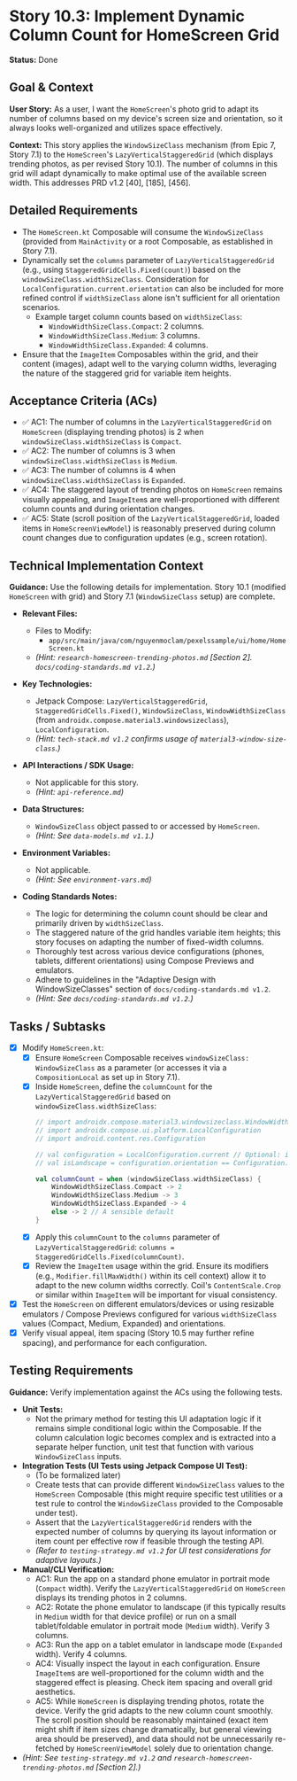 # Story 10.3: Implement Dynamic Column Count for HomeScreen Grid

**Status:** Done

## Goal & Context

**User Story:** As a user, I want the `HomeScreen`'s photo grid to adapt its number of columns based on my device's screen size and orientation, so it always looks well-organized and utilizes space effectively.

**Context:** This story applies the `WindowSizeClass` mechanism (from Epic 7, Story 7.1) to the `HomeScreen`'s `LazyVerticalStaggeredGrid` (which displays trending photos, as per revised Story 10.1). The number of columns in this grid will adapt dynamically to make optimal use of the available screen width. This addresses PRD v1.2 [40], [185], [456].

## Detailed Requirements

* The `HomeScreen.kt` Composable will consume the `WindowSizeClass` (provided from `MainActivity` or a root Composable, as established in Story 7.1).
* Dynamically set the `columns` parameter of `LazyVerticalStaggeredGrid` (e.g., using `StaggeredGridCells.Fixed(count)`) based on the `windowSizeClass.widthSizeClass`. Consideration for `LocalConfiguration.current.orientation` can also be included for more refined control if `widthSizeClass` alone isn't sufficient for all orientation scenarios.
  * Example target column counts based on `widthSizeClass`:
    * `WindowWidthSizeClass.Compact`: 2 columns.
    * `WindowWidthSizeClass.Medium`: 3 columns.
    * `WindowWidthSizeClass.Expanded`: 4 columns.
* Ensure that the `ImageItem` Composables within the grid, and their content (images), adapt well to the varying column widths, leveraging the nature of the staggered grid for variable item heights.

## Acceptance Criteria (ACs)

* ✅ AC1: The number of columns in the `LazyVerticalStaggeredGrid` on `HomeScreen` (displaying trending photos) is 2 when `windowSizeClass.widthSizeClass` is `Compact`.
* ✅ AC2: The number of columns is 3 when `windowSizeClass.widthSizeClass` is `Medium`.
* ✅ AC3: The number of columns is 4 when `windowSizeClass.widthSizeClass` is `Expanded`.
* ✅ AC4: The staggered layout of trending photos on `HomeScreen` remains visually appealing, and `ImageItem`s are well-proportioned with different column counts and during orientation changes.
* ✅ AC5: State (scroll position of the `LazyVerticalStaggeredGrid`, loaded items in `HomeScreenViewModel`) is reasonably preserved during column count changes due to configuration updates (e.g., screen rotation).

## Technical Implementation Context

**Guidance:** Use the following details for implementation. Story 10.1 (modified `HomeScreen` with grid) and Story 7.1 (`WindowSizeClass` setup) are complete.

* **Relevant Files:**
  * Files to Modify:
    * `app/src/main/java/com/nguyenmoclam/pexelssample/ui/home/HomeScreen.kt`
  * _(Hint: `research-homescreen-trending-photos.md` [Section 2]. `docs/coding-standards.md v1.2`.)_

* **Key Technologies:**
  * Jetpack Compose: `LazyVerticalStaggeredGrid`, `StaggeredGridCells.Fixed()`, `WindowSizeClass`, `WindowWidthSizeClass` (from `androidx.compose.material3.windowsizeclass`), `LocalConfiguration`.
  * _(Hint: `tech-stack.md v1.2` confirms usage of `material3-window-size-class`.)_

* **API Interactions / SDK Usage:**
  * Not applicable for this story.
  * _(Hint: `api-reference.md`)_

* **Data Structures:**
  * `WindowSizeClass` object passed to or accessed by `HomeScreen`.
  * _(Hint: See `data-models.md v1.1`.)_

* **Environment Variables:**
  * Not applicable.
  * _(Hint: See `environment-vars.md`)_

* **Coding Standards Notes:**
  * The logic for determining the column count should be clear and primarily driven by `widthSizeClass`.
  * The staggered nature of the grid handles variable item heights; this story focuses on adapting the number of fixed-width columns.
  * Thoroughly test across various device configurations (phones, tablets, different orientations) using Compose Previews and emulators.
  * Adhere to guidelines in the "Adaptive Design with WindowSizeClasses" section of `docs/coding-standards.md v1.2`.
  * _(Hint: See `docs/coding-standards.md v1.2`.)_

## Tasks / Subtasks

* [x] Modify `HomeScreen.kt`:
  * [x] Ensure `HomeScreen` Composable receives `windowSizeClass: WindowSizeClass` as a parameter (or accesses it via a `CompositionLocal` as set up in Story 7.1).
  * [x] Inside `HomeScreen`, define the `columnCount` for the `LazyVerticalStaggeredGrid` based on `windowSizeClass.widthSizeClass`:
    ```kotlin
    // import androidx.compose.material3.windowsizeclass.WindowWidthSizeClass
    // import androidx.compose.ui.platform.LocalConfiguration
    // import android.content.res.Configuration
    
    // val configuration = LocalConfiguration.current // Optional: if orientation is needed beyond width class
    // val isLandscape = configuration.orientation == Configuration.ORIENTATION_LANDSCAPE
    
    val columnCount = when (windowSizeClass.widthSizeClass) {
        WindowWidthSizeClass.Compact -> 2 
        WindowWidthSizeClass.Medium -> 3
        WindowWidthSizeClass.Expanded -> 4 
        else -> 2 // A sensible default
    }
    ```
  * [x] Apply this `columnCount` to the `columns` parameter of `LazyVerticalStaggeredGrid`: `columns = StaggeredGridCells.Fixed(columnCount)`.
  * [x] Review the `ImageItem` usage within the grid. Ensure its modifiers (e.g., `Modifier.fillMaxWidth()` within its cell context) allow it to adapt to the new column widths correctly. Coil's `ContentScale.Crop` or similar within `ImageItem` will be important for visual consistency.
* [x] Test the `HomeScreen` on different emulators/devices or using resizable emulators / Compose Previews configured for various `widthSizeClass` values (Compact, Medium, Expanded) and orientations.
* [x] Verify visual appeal, item spacing (Story 10.5 may further refine spacing), and performance for each configuration.

## Testing Requirements

**Guidance:** Verify implementation against the ACs using the following tests.

* **Unit Tests:**
  * Not the primary method for testing this UI adaptation logic if it remains simple conditional logic within the Composable. If the column calculation logic becomes complex and is extracted into a separate helper function, unit test that function with various `WindowSizeClass` inputs.
* **Integration Tests (UI Tests using Jetpack Compose UI Test):**
  * (To be formalized later)
  * Create tests that can provide different `WindowSizeClass` values to the `HomeScreen` Composable (this might require specific test utilities or a test rule to control the `WindowSizeClass` provided to the Composable under test).
  * Assert that the `LazyVerticalStaggeredGrid` renders with the expected number of columns by querying its layout information or item count per effective row if feasible through the testing API.
  * _(Refer to `testing-strategy.md v1.2` for UI test considerations for adaptive layouts.)_
* **Manual/CLI Verification:**
  * AC1: Run the app on a standard phone emulator in portrait mode (`Compact` width). Verify the `LazyVerticalStaggeredGrid` on `HomeScreen` displays its trending photos in 2 columns.
  * AC2: Rotate the phone emulator to landscape (if this typically results in `Medium` width for that device profile) or run on a small tablet/foldable emulator in portrait mode (`Medium` width). Verify 3 columns.
  * AC3: Run the app on a tablet emulator in landscape mode (`Expanded` width). Verify 4 columns.
  * AC4: Visually inspect the layout in each configuration. Ensure `ImageItem`s are well-proportioned for the column width and the staggered effect is pleasing. Check item spacing and overall grid aesthetics.
  * AC5: While `HomeScreen` is displaying trending photos, rotate the device. Verify the grid adapts to the new column count smoothly. The scroll position should be reasonably maintained (exact item might shift if item sizes change dramatically, but general viewing area should be preserved), and data should not be unnecessarily re-fetched by `HomeScreenViewModel` solely due to orientation change.
* _(Hint: See `testing-strategy.md v1.2` and `research-homescreen-trending-photos.md` [Section 2].)_